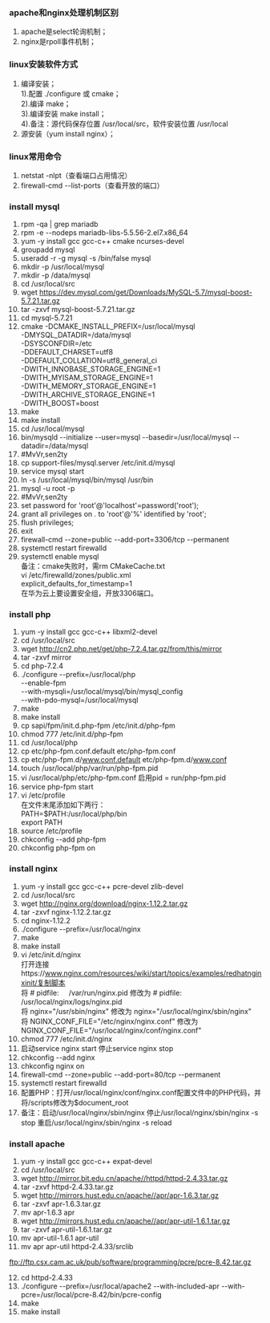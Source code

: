 ### apache和nginx处理机制区别
1. apache是select轮询机制；  
2. nginx是rpoll事件机制；
### linux安装软件方式
1. 编译安装；  
1).配置 ./configure 或 cmake；  
2).编译 make；  
3).编译安装 make install；  
4).备注：源代码保存位置 /usr/local/src，软件安装位置 /usr/local
2. 源安装（yum install nginx）；
### linux常用命令
1. netstat -nlpt（查看端口占用情况）  
2. firewall-cmd --list-ports（查看开放的端口）
### install mysql
1. rpm -qa | grep mariadb  
2. rpm -e --nodeps mariadb-libs-5.5.56-2.el7.x86_64  
3. yum -y install gcc gcc-c++ cmake ncurses-devel  
4. groupadd mysql  
5. useradd -r -g mysql -s /bin/false mysql  
6. mkdir -p /usr/local/mysql  
7. mkdir -p /data/mysql  
8. cd /usr/local/src  
9. wget https://dev.mysql.com/get/Downloads/MySQL-5.7/mysql-boost-5.7.21.tar.gz  
10. tar -zxvf mysql-boost-5.7.21.tar.gz  
11. cd mysql-5.7.21  
12. cmake -DCMAKE_INSTALL_PREFIX=/usr/local/mysql \
-DMYSQL_DATADIR=/data/mysql \
-DSYSCONFDIR=/etc \
-DDEFAULT_CHARSET=utf8 \
-DDEFAULT_COLLATION=utf8_general_ci \
-DWITH_INNOBASE_STORAGE_ENGINE=1 \
-DWITH_MYISAM_STORAGE_ENGINE=1 \
-DWITH_MEMORY_STORAGE_ENGINE=1 \
-DWITH_ARCHIVE_STORAGE_ENGINE=1 \
-DWITH_BOOST=boost  
13. make
14. make install  
13. cd /usr/local/mysql  
14. bin/mysqld --initialize --user=mysql --basedir=/usr/local/mysql --datadir=/data/mysql  
15. #MvVr,sen2ty  
16. cp support-files/mysql.server /etc/init.d/mysql  
17. service mysql start  
18. ln -s /usr/local/mysql/bin/mysql /usr/bin  
19. mysql -u root -p  
20. #MvVr,sen2ty
21. set password for 'root'@'localhost'=password('root');   
22. grant all privileges on *.* to 'root'@'%' identified by 'root';  
23. flush privileges;  
24. exit  
25. firewall-cmd --zone=public --add-port=3306/tcp --permanent  
26. systemctl restart firewalld  
27. systemctl enable mysql  
备注：cmake失败时，需rm CMakeCache.txt   
vi /etc/firewalld/zones/public.xml  
explicit_defaults_for_timestamp=1  
在华为云上要设置安全组，开放3306端口。  
### install php
1. yum -y install gcc gcc-c++ libxml2-devel 
2. cd /usr/local/src  
3. wget http://cn2.php.net/get/php-7.2.4.tar.gz/from/this/mirror  
4. tar -zxvf mirror  
5. cd php-7.2.4  
6. ./configure --prefix=/usr/local/php \
   --enable-fpm \
   --with-mysqli=/usr/local/mysql/bin/mysql_config \
   --with-pdo-mysql=/usr/local/mysql  
7. make  
8. make install  
9. cp sapi/fpm/init.d.php-fpm /etc/init.d/php-fpm  
10. chmod 777 /etc/init.d/php-fpm  
11. cd /usr/local/php
12. cp etc/php-fpm.conf.default etc/php-fpm.conf  
13. cp etc/php-fpm.d/www.conf.default etc/php-fpm.d/www.conf  
14. touch /usr/local/php/var/run/php-fpm.pid  
15. vi /usr/local/php/etc/php-fpm.conf 启用pid = run/php-fpm.pid
16. service php-fpm start
17. vi /etc/profile  
    在文件末尾添加如下两行：  
    PATH=$PATH:/usr/local/php/bin  
    export PATH  
18. source /etc/profile  
19. chkconfig --add php-fpm  
20. chkconfig php-fpm on
### install nginx
1. yum -y install gcc gcc-c++ pcre-devel zlib-devel  
2. cd /usr/local/src
3. wget http://nginx.org/download/nginx-1.12.2.tar.gz  
4. tar -zxvf nginx-1.12.2.tar.gz  
5. cd nginx-1.12.2  
6. ./configure --prefix=/usr/local/nginx
7. make
8. make install  
9. vi /etc/init.d/nginx  
   打开连接https://www.nginx.com/resources/wiki/start/topics/examples/redhatnginxinit/复制脚本  
   将 # pidfile:     /var/run/nginx.pid 修改为 # pidfile:     /usr/local/nginx/logs/nginx.pid  
   将 nginx="/usr/sbin/nginx" 修改为 nginx="/usr/local/nginx/sbin/nginx"  
   将 NGINX_CONF_FILE="/etc/nginx/nginx.conf" 修改为 NGINX_CONF_FILE="/usr/local/nginx/conf/nginx.conf"  
10. chmod 777 /etc/init.d/nginx  
11. 启动service nginx start 停止service nginx stop  
12. chkconfig --add nginx
13. chkconfig nginx on  
14. firewall-cmd --zone=public --add-port=80/tcp --permanent
15. systemctl restart firewalld
16. 配置PHP：打开/usr/local/nginx/conf/nginx.conf配置文件中的PHP代码，并将/scripts修改为$document_root  
17. 备注：启动/usr/local/nginx/sbin/nginx 停止/usr/local/nginx/sbin/nginx -s stop 重启/usr/local/nginx/sbin/nginx -s reload 
### install apache
1. yum -y install gcc gcc-c++ expat-devel  
2. cd /usr/local/src  
3. wget http://mirror.bit.edu.cn/apache//httpd/httpd-2.4.33.tar.gz  
4. tar -zxvf httpd-2.4.33.tar.gz  
5. wget http://mirrors.hust.edu.cn/apache//apr/apr-1.6.3.tar.gz 
6. tar -zxvf apr-1.6.3.tar.gz  
7. mv apr-1.6.3 apr
8. wget http://mirrors.hust.edu.cn/apache//apr/apr-util-1.6.1.tar.gz  
9. tar -zxvf apr-util-1.6.1.tar.gz  
10. mv apr-util-1.6.1 apr-util
11. mv apr apr-util httpd-2.4.33/srclib  

ftp://ftp.csx.cam.ac.uk/pub/software/programming/pcre/pcre-8.42.tar.gz

12. cd httpd-2.4.33  
13. ./configure --prefix=/usr/local/apache2 --with-included-apr --with-pcre=/usr/local/pcre-8.42/bin/pcre-config
14. make
15. make install  
